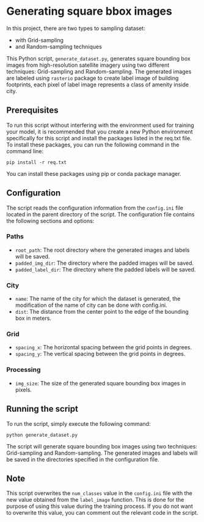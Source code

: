 # Generating square bbox images 

In this project, there are two types to sampling dataset:
- with Grid-sampling 
- and Random-sampling techniques

This Python script, `generate_dataset.py`, generates square bounding box images from high-resolution satellite imagery using two different techniques: Grid-sampling and Random-sampling. The generated images are labeled using `rasterio` package to create label image of building footprints, each pixel of label image represents a class of amenity inside city.

## Prerequisites

To run this script without interfering with the environment used for training your model, it is recommended that you create a new Python environment specifically for this script and install the packages listed in the req.txt file. To install these packages, you can run the following command in the command line:

```
pip install -r req.txt
```

You can install these packages using pip or conda package manager.

## Configuration

The script reads the configuration information from the `config.ini` file located in the parent directory of the script. The configuration file contains the following sections and options:

### Paths

- `root_path`: The root directory where the generated images and labels will be saved.
- `padded_img_dir`: The directory where the padded images will be saved.
- `padded_label_dir`: The directory where the padded labels will be saved.

### City

- `name`: The name of the city for which the dataset is generated, the modification of the name of city can be done with config.ini.
- `dist`: The distance from the center point to the edge of the bounding box in meters.

### Grid

- `spacing_x`: The horizontal spacing between the grid points in degrees.
- `spacing_y`: The vertical spacing between the grid points in degrees.

### Processing

- `img_size`: The size of the generated square bounding box images in pixels.

## Running the script

To run the script, simply execute the following command:

```
python generate_dataset.py
```

The script will generate square bounding box images using two techniques: Grid-sampling and Random-sampling. The generated images and labels will be saved in the directories specified in the configuration file.

## Note

This script overwrites the `num_classes` value in the `config.ini` file with the new value obtained from the `label_image` function. This is done for the purpose of using this value during the training process. If you do not want to overwrite this value, you can comment out the relevant code in the script.
